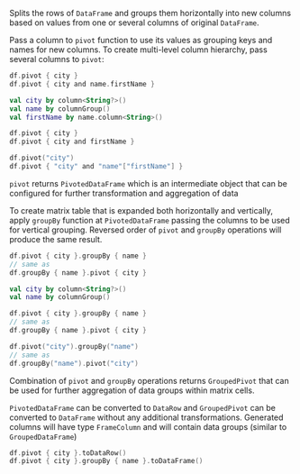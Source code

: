 [//]: # (title: pivot)

<!---IMPORT org.jetbrains.kotlinx.dataframe.samples.api.Analyze-->

Splits the rows of `DataFrame` and groups them horizontally into new columns based on values from one or several columns of original `DataFrame`.

Pass a column to `pivot` function to use its values as grouping keys and names for new columns. To create multi-level column hierarchy, pass several columns to `pivot`:

<!---FUN pivot-->
<tabs>
<tab title="Properties">

```kotlin
df.pivot { city }
df.pivot { city and name.firstName }
```

</tab>
<tab title="Accessors">

```kotlin
val city by column<String?>()
val name by columnGroup()
val firstName by name.column<String>()

df.pivot { city }
df.pivot { city and firstName }
```

</tab>
<tab title="Strings">

```kotlin
df.pivot("city")
df.pivot { "city" and "name"["firstName"] }
```

</tab></tabs>
<!---END-->

`pivot` returns `PivotedDataFrame` which is an intermediate object that can be configured for further transformation and aggregation of data

To create matrix table that is expanded both horizontally and vertically, apply `groupBy` function at `PivotedDataFrame` passing the columns to be used for vertical grouping. Reversed order of `pivot` and `groupBy` operations will produce the same result.

<!---FUN pivotGroupBy-->
<tabs>
<tab title="Properties">

```kotlin
df.pivot { city }.groupBy { name }
// same as
df.groupBy { name }.pivot { city }
```

</tab>
<tab title="Accessors">

```kotlin
val city by column<String?>()
val name by columnGroup()

df.pivot { city }.groupBy { name }
// same as
df.groupBy { name }.pivot { city }
```

</tab>
<tab title="Strings">

```kotlin
df.pivot("city").groupBy("name")
// same as
df.groupBy("name").pivot("city")
```

</tab></tabs>
<!---END-->

Combination of `pivot` and `groupBy` operations returns `GroupedPivot` that can be used for further aggregation of data groups within matrix cells. 

`PivotedDataFrame` can be converted to `DataRow` and `GroupedPivot` can be converted to `DataFrame` without any additional transformations. Generated columns will have type `FrameColumn` and will contain data groups (similar to `GroupedDataFrame`)

<!---FUN pivotAsDataRowOrFrame-->

```kotlin
df.pivot { city }.toDataRow()
df.pivot { city }.groupBy { name }.toDataFrame()
```

<!---END-->
